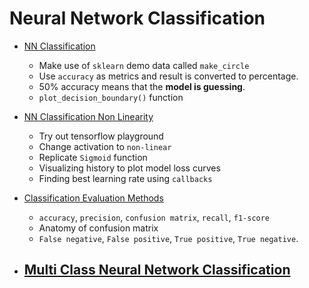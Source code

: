 # Neural Network Classification

- <a href='./01 -  NN Classification.ipynb'>NN Classification</a> 
    - Make use of `sklearn` demo data called `make_circle`
    - Use `accuracy` as metrics and result is converted to percentage. 
    - 50% accuracy means that the **model is guessing**.
    - `plot_decision_boundary()` function

- <a href='./02 - Non-linearity.ipynb'>NN Classification Non Linearity</a> 
    - Try out tensorflow playground
    - Change activation to `non-linear`
    - Replicate `Sigmoid` function
    - Visualizing history to plot model loss curves
    - Finding best learning rate using `callbacks`

- <a href='./03 -  NN Classification Evaluation.ipynb'>Classification Evaluation Methods</a> 
    - `accuracy`, `precision`, `confusion matrix`, `recall`, `f1-score`
    - Anatomy of confusion matrix
    - `False negative`, `False positive`, `True positive`, `True negative`.

- <a href='./04 - Multiclass Classification.ipynb'>Multi Class Neural Network Classification</a> 
    - 